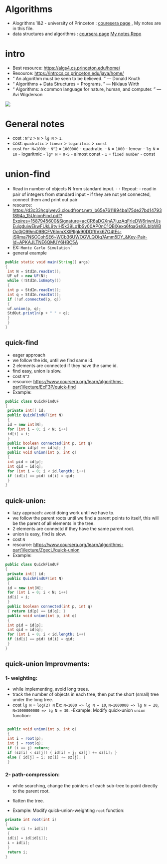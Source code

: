 # Algorithms
- Alogrithms 1&2 - university of Princeton : [couresera page](https://www.coursera.org/learn/algorithms-part1/home/welcome) , My notes are in this file.
- data structures and algorithms : [coursera page](https://www.coursera.org/specializations/data-structures-algorithms) [My notes Repo](https://github.com/ahmad-ali14/data-structures-and-algorithms)
# intro 
- Best resource: https://algs4.cs.princeton.edu/home/
- Resource: https://introcs.cs.princeton.edu/java/home/
- “ An algorithm must be seen to be believed. ” — Donald Knuth
- “ Algorithms + Data Structures = Programs. ” — Niklaus Wirth
- “ Algorithms: a common language for nature, human, and computer. ” — Avi Wigderson

![](https://i.imgur.com/IapntqE.png)

# General notes
- cost : `N^2` > `N` > `lg N` > `1`.
- cost: `quadratic` > `linear` > `logaritmic` > `const`
- cost `for N=1000`:
        - `N^2` = `1000000` - quadratic.
        - `N` = `1000` - lenear
        - `lg N` = `10` - logaritmic
        - `lg* N` = `0-5` - almost const
        - `1` = `fixed number` - const

# union-find
- Read in number of objects N from standard input.
        -・Repeat:
                – read in pair of integers from standard input
                – if they are not yet connected, connect them and print out pair
- resource: https://d3c33hcgiwev3.cloudfront.net/_b65e7611894ba175de27bd14793f894a_15UnionFind.pdf?Expires=1587945600&Signature=acCR6aDGXnA7luzAqFrIeDW6riwnUjsEuigduiwEkwFUkL9tvIH5k39Lo1bSy00AP0nC1QBlXexq6fqaGslGLbIbWBOc0jO99mi09BCFV6InmXXlPIIgk90DDf9Vk67O4tEs-jSRma7NSCCohSE6~WCb36UWOGVLQOIq7Amm5DY_&Key-Pair-Id=APKAJLTNE6QMUY6HBC5A
- EX: `Monte Carlo Simulation` `
- general example
```java
public static void main(String[] args)
{
 int N = StdIn.readInt();
 UF uf = new UF(N);
 while (!StdIn.isEmpty())
 {
 int p = StdIn.readInt();
 int q = StdIn.readInt();
 if (!uf.connected(p, q))
 {
 uf.union(p, q);
 StdOut.println(p + " " + q);
 }
 }
}
```

## quick-find
- eager approach
- we follow the ids, until we find same id.
- 2 elements are connected if they have the same id.
- find easy, union is slow.
- cost `N^2`
- resource: https://www.coursera.org/learn/algorithms-part1/lecture/EcF3P/quick-find
- Example:
```java
public class QuickFindUF
{
 private int[] id;
 public QuickFindUF(int N)
 {
 id = new int[N];
 for (int i = 0; i < N; i++)
 id[i] = i;
 }
 public boolean connected(int p, int q)
 { return id[p] == id[q]; }
 public void union(int p, int q)
 {
 int pid = id[p];
 int qid = id[q];
 for (int i = 0; i < id.length; i++)
 if (id[i] == pid) id[i] = qid;
 }
}
```

## quick-union:
- lazy approach: avoid doing work until we have to.
- we follow the parent roots until we find a parent points to itself, this will be the parent of all elements in the tree.
- 2 elements are connectd if they have the same parent root.
- union is easy, find is slow.
- cost `N`
- resource: https://www.coursera.org/learn/algorithms-part1/lecture/ZgecU/quick-union
- Example:
```java
public class QuickFindUF
{
 private int[] id;
 public QuickFindUF(int N)
 {
 id = new int[N];
 for (int i = 0; i < N; i++)
 id[i] = i;
 }
 public boolean connected(int p, int q)
 { return id[p] == id[q]; }
 public void union(int p, int q)
 {
 int pid = id[p];
 int qid = id[q];
 for (int i = 0; i < id.length; i++)
 if (id[i] == pid) id[i] = qid;
 }
}
```

## quick-union Improvments:
### 1- weighting:
- while implementing, avoid long trees.
- track the number of objects in each tree, then put the short (small) tree under the long tree.
- cost `lg N` = `log(2) N` Ex: `N=1000 => lg N = 10`,  `N=1000000 => lg N = 20`, `N=1000000000 => lg N = 30`.
-Example: Modify quick-union `union` function:
```java

 public void union(int p, int q)
 {
 int i = root(p);
 int j = root(q);
 if (i == j) return;
 if (sz[i] < sz[j]) { id[i] = j; sz[j] += sz[i]; }
 else { id[j] = i; sz[i] += sz[j]; }
 }
```

### 2-  path-compression:
- while searching, change the pointers of each sub-tree to point directly to the parent root.
- flatten the tree.

- Example: Modify quick-union-weighting `root` function:
```java
private int root(int i)
{
 while (i != id[i])
 {
 id[i] = id[id[i]];
 i = id[i];
 }
 return i;
}
```

